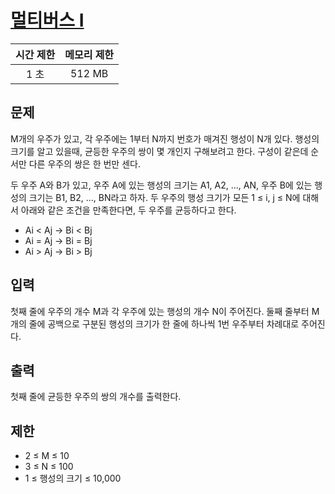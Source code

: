 # [멀티버스 I](https://www.acmicpc.net/problem/18868)

| 시간 제한 | 메모리 제한 |
| :-------: | :---------: |
| 1 초      | 512 MB      |


## 문제

M개의 우주가 있고, 각 우주에는 1부터 N까지 번호가 매겨진 행성이 N개 있다. 행성의 크기를 알고 있을때, 균등한 우주의 쌍이 몇 개인지 구해보려고 한다. 구성이 같은데 순서만 다른 우주의 쌍은 한 번만 센다.

두 우주 A와 B가 있고, 우주 A에 있는 행성의 크기는 A1, A2, ..., AN, 우주 B에 있는 행성의 크기는 B1, B2, ..., BN라고 하자. 두 우주의 행성 크기가 모든 1 ≤ i, j ≤ N에 대해서 아래와 같은 조건을 만족한다면, 두 우주를 균등하다고 한다.

* Ai < Aj → Bi < Bj
* Ai = Aj → Bi = Bj
* Ai > Aj → Bi > Bj


## 입력

첫째 줄에 우주의 개수 M과 각 우주에 있는 행성의 개수 N이 주어진다. 둘째 줄부터 M개의 줄에 공백으로 구분된 행성의 크기가 한 줄에 하나씩 1번 우주부터 차례대로 주어진다.


## 출력

첫째 줄에 균등한 우주의 쌍의 개수를 출력한다.


## 제한

* 2 ≤ M ≤ 10
* 3 ≤ N ≤ 100
* 1 ≤ 행성의 크기 ≤ 10,000

